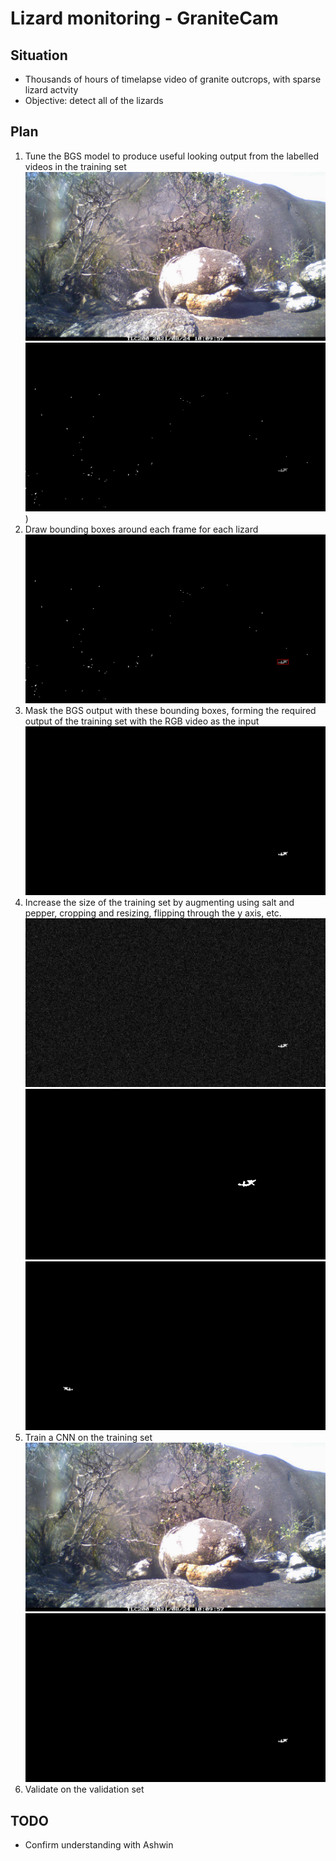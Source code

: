 # Lizard monitoring - GraniteCam

## Situation

* Thousands of hours of timelapse video of granite outcrops, with sparse lizard actvity
* Objective: detect all of the lizards

## Plan

1. Tune the BGS model to produce useful looking output from the labelled videos in the training set
![Input](./media/input.jpg "Input")
![BGS](./media/bgs.png "BGS (using MOG)"))
2. Draw bounding boxes around each frame for each lizard
![Bounding box](./media/bound.png "Bounding boxes")
3. Mask the BGS output with these bounding boxes, forming the required output of the training set with the RGB video as the input
![Output](./media/output.png "Output")
4. Increase the size of the training set by augmenting using salt and pepper, cropping and resizing, flipping through the y axis, etc.
![Salt and Pepper](./media/salt.jpg "Salt (and pepper, but the pepper is invisible)")
![Cropping and resizing](./media/crop.png "Cropped image")
![Flipping](./media/flip.png "Flipped through the y axis")
5. Train a CNN on the training set
![Input](./media/input.jpg "Input")
![Output](./media/output.png "Output")
6. Validate on the validation set

## TODO
* Confirm understanding with Ashwin